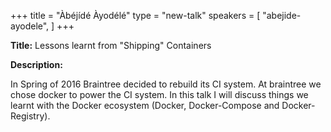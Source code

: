 +++
title = "Àbéjídé Àyodélé"
type = "new-talk"
speakers = [
        "abejide-ayodele",
]
+++
<div class="span-15  ">
  <div class="span-15  last ">
  <p><strong>Title:</strong>
Lessons learnt from "Shipping" Containers
</p>

<p><strong>Description:</strong></p>

<p>
In Spring of 2016 Braintree decided to rebuild its CI system. At braintree we chose docker to power the CI system. In this talk I will discuss things we learnt with the Docker ecosystem (Docker, Docker-Compose and Docker-Registry).
</p>
<p>

</p>


  </div>
</div>